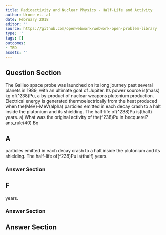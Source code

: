 ```yaml
---
title: Radioactivity and Nuclear Physics - Half-Life and Activity
author: Urone et. al
date: February 2018
editor: ''
source: https://github.com/openwebwork/webwork-open-problem-library
type: ''
tags: []
outcomes:
- TBD
assets: ''
---
```


## Question Section 

The Galileo space probe was launched on its long journey past several planets in 1989, 
with an ultimate goal of Jupiter. Its power source is(mass) kg of(^238)Pu, a by-product of nuclear weapons plutonium production. Electrical energy is generated thermoelectrically from the heat produced when the(MeV)-MeV(alpha) particles emitted in each decay crash to a halt inside the plutonium and its shielding. The half-life of(^238)Pu is(thalf) years. 
a) What was the original activity of the(^238)Pu in becquerel? 
ans_rule(40) Bq

## A
particles emitted in each decay crash to a halt inside the plutonium and its shielding. The half-life of(^238)Pu is(thalf) years. 
### Answer Section
## F
years. 
### Answer Section


## Answer Section

